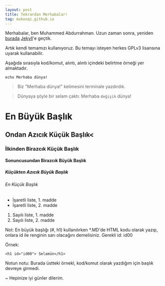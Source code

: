 ```yaml
---
layout: post
title: Tekrardan Merhabalar!
tag: mukonqi.github.io
---
```

Merhabalar, ben Muhammed Abdurrahman. Uzun zaman sonra, yeniden [burada](https://mukonqi.github.io) [Jekyll](https://jekyllrb.com)'e geçtik.

Artık kendi temamızı kullanıyoruz. Bu temayı isteyen herkes GPLv3 lisansına uyarak kullanabilir.

Aşağıda sırasıyla kod/komut, alıntı, alıntı içindeki belirtme örneği yer almaktadır.

```echo Merhaba dünya!```
> Biz "Merhaba dünya!" kelimesini terminale yazdırdık.

> Dünyaya şöyle bir selam çaktı: Merhaba `değişik` dünya!


<h1 id="id00"> En Büyük Başlık</h1>

## Ondan Azıcık Küçük Başlık<

### İlkinden Birazcık Küçük Başlık

#### Sonuncusundan Birazcık Büyük Başlık

##### Küçükten Azıcık Büyük Başlık

###### En Küçük Başlık


* İşaretli liste, 1. madde
* İşaretli liste, 2. madde

1. Sayılı liste, 1. madde
2. Sayılı liste, 2. madde

Not: En büyük başlığı (#, h1) kullanılırken *.MD'de HTML kodu olarak yazıp, onlara id ile renginin sarı olacağını demelisiniz. Gerekli id: id00 

Örnek:

```<h1 id="id00"> Selamün</h1>```

Notun notu: Burada üstteki örnekl, kod/komut olarak yazdığım için başlık devreye girmedi.

~ Hepinize iyi günler dilerim. 
